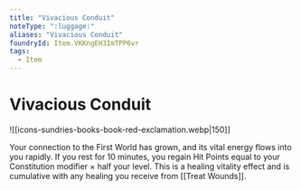 ```yaml
---
title: "Vivacious Conduit"
noteType: ":luggage:"
aliases: "Vivacious Conduit"
foundryId: Item.VKKngEH3ImTPP6vr
tags:
  - Item
---
```


# Vivacious Conduit
![[icons-sundries-books-book-red-exclamation.webp|150]]

Your connection to the First World has grown, and its vital energy flows into you rapidly. If you rest for 10 minutes, you regain Hit Points equal to your Constitution modifier × half your level. This is a healing vitality effect and is cumulative with any healing you receive from [[Treat Wounds]].
